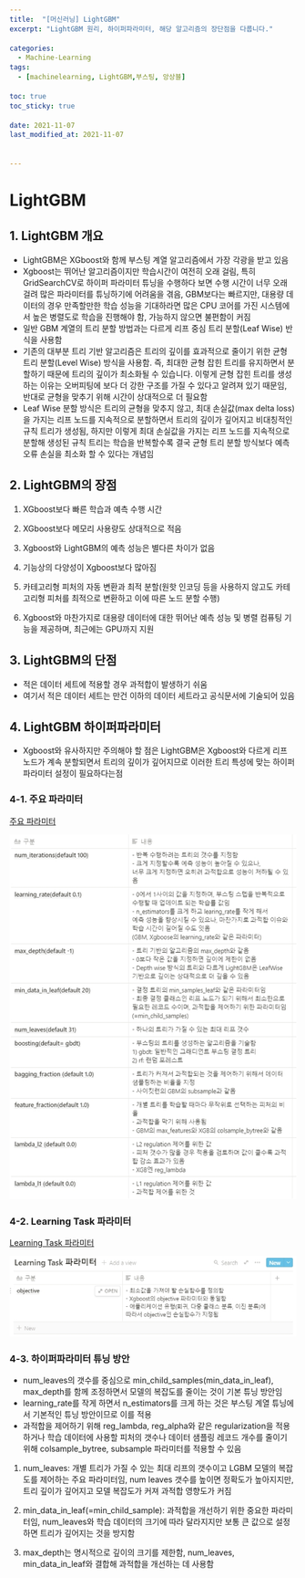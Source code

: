```yaml
---
title:  "[머신러닝] LightGBM"
excerpt: "LightGBM 원리, 하이퍼파라미터, 해당 알고리즘의 장단점을 다룹니다."

categories:
  - Machine-Learning
tags:
  - [machinelearning, LightGBM,부스팅, 앙상블]

toc: true
toc_sticky: true
 
date: 2021-11-07
last_modified_at: 2021-11-07


---
```

# LightGBM

## 1. LightGBM 개요

- LightGBM은 XGboost와 함께 부스팅 계열 알고리즘에서 가장 각광을 받고 있음
- Xgboost는 뛰어난 알고리즘이지만 학습시간이 여전히 오래 걸림, 특히 GridSearchCV로 하이퍼 파라미터 튜닝을 수행하다 보면 수행 시간이 너무 오래 걸려 많은 파라미터를 튜닝하기에 어려움을 겪음, GBM보다는 빠르지만, 대용량 데이터의 경우 만족할만한 학습 성능을 기대하라면 많은 CPU 코어를 가진 시스템에서 높은 병렬도로 학습을 진행해야 함, 가능하지 않으면 불편함이 커짐
- 일반 GBM 계열의 트리 분할 방법과는 다르게 리프 중심 트리 분할(Leaf Wise) 반식을 사용함
- 기존의 대부분 트리 기반 알고리즘은 트리의 깊이를 효과적으로 줄이기 위한 균형 트리 분할(Level Wise) 방식을 사용함. 즉, 최대한 균형 잡힌 트리를 유지하면서 분할하기 때문에 트리의 깊이가 최소화될 수 있습니다. 이렇게 균형 잡힌 트리를 생성하는 이유는 오버피팅에 보다 더 강한 구조를 가질 수 있다고 알려져 있기 때문임, 반대로 균형을 맞추기 위해 시간이 상대적으로 더 필요함
- Leaf Wise 분할 방식은 트리의 균형을 맞추지 않고, 최대 손실값(max delta loss)을 가지는 리프 노드를 지속적으로 분할하면서 트리의 깊이가 깊어지고 비대칭적인 규칙 트리가 생성됨, 하지만 이렇게 최대 손실값을 가지는 리프 노드를 지속적으로 분할해 생성된 규칙 트리는 학습을 반복할수록 결국 균형 트리 분할 방식보다 예측 오류 손실을 최소화 할 수 있다는 개념임

## 2. LightGBM의 장점

1) XGboost보다 빠른 학습과 예측 수행 시간

2) XGboost보다 메모리 사용량도 상대적으로 적음

3) Xgboost와 LightGBM의 예측 성능은 별다른 차이가 없음

4) 기능상의 다양성이 Xgboost보다 많아짐

5) 카테고리형 피처의 자동 변환과 최적 분할(원핫 인코딩 등을 사용하지 않고도 카테고리형 피처를 최적으로 변환하고 이에 따른 노드 분할 수행)

6) Xgboost와 마찬가지로 대용량 데이터에 대한 뛰어난 예측 성능 및 병렬 컴퓨팅 기능을 제공하며, 최근에는 GPU까지 지원

## 3. LightGBM의 단점

- 적은 데이터 세트에 적용할 경우 과적합이 발생하기 쉬움
- 여기서 적은 데이터 세트는 만건 이하의 데이터 세트라고 공식문서에 기술되어 있음

## 4. LightGBM 하이퍼파라미터

- Xgboost와 유사하지만 주의해야 할 점은 LightGBM은 Xgboost와 다르게 리프 노드가 계속 분할되면서 트리의 깊이가 깊어지므로 이러한 트리 특성에 맞는 하이퍼 파라미터 설정이 필요하다는점

### 4-1. 주요 파라미터

[주요 파라미터](https://www.notion.so/a0637796b81b46d89b702e58061667e0)


![이미지 1106003.jpg](/assets/2021-11-07/이미지_1106003.jpg)
    


### 4-2. Learning Task 파라미터

[Learning Task 파라미터](https://www.notion.so/788f69d9a8f8476cb1c28002706981d7)


![이미지 1106004.jpg](/assets/2021-11-07/이미지_1106004.jpg)
    

### 4-3. 하이퍼파라미터 튜닝 방안

- num_leaves의 갯수를 중심으로 min_child_samples(min_data_in_leaf), max_depth를 함께 조정하면서 모델의 복잡도를 줄이는 것이 기본 튜닝 방안임
- learning_rate를 작게 하면서 n_estimators를 크게 하는 것은 부스팅 계열 튜닝에서 기본적인 튜닝 방안이므로 이를 적용
- 과적합을 제어하기 위해 reg_lambda, reg_alpha와 같은 regularization을 적용하거나 학습 데이터에 사용할 피처의 갯수나 데이터 샘플링 레코드 개수를 줄이기 위해 colsample_bytree, subsample 파라미터를 적용할 수 있음

1) num_leaves: 개별 트리가 가질 수 있는 최대 리프의 갯수이고 LGBM 모델의 복잡도를 제어하는 주요 파라미터임, num leaves 갯수를 높이면 정확도가 높아지지만, 트리 깊이가 깊어지고 모델 복잡도가 커져 과적합 영향도가 커짐

2) min_data_in_leaf(=min_child_sample): 과적합을 개선하기 위한 중요한 파라미터임, num_leaves와 학습 데이터의 크기에 따라 달라지지만 보통 큰 값으로 설정하면 트리가 깊어지는 것을 방지함

3) max_depth는 명시적으로 깊이의 크기를 제한함, num_leaves, min_data_in_leaf와 결합해 과적합을 개선하는 데 사용함